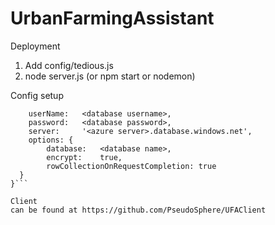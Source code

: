 # UrbanFarmingAssistant
Deployment  
1. Add config/tedious.js  
2. node server.js (or npm start or nodemon)

Config setup  
```module.exports = {
    userName:   <database username>,
    password:   <database password>,
    server:     '<azure server>.database.windows.net',
    options: {
        database:   <database name>,
        encrypt:    true,
        rowCollectionOnRequestCompletion: true
  }
}```

Client  
can be found at https://github.com/PseudoSphere/UFAClient
